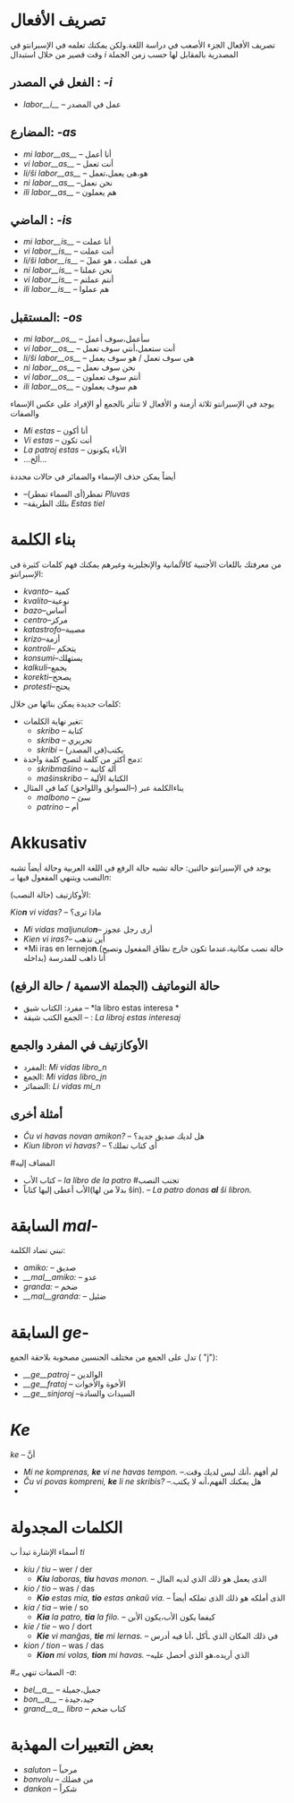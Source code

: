 # تصريف الأفعال 

تصريف الأفعال الجزء الأصعب في دراسة اللغة.ولكن يمكنك تعلمه في الإسبرانتو في وقت قصير من خلال استبدال *i* المصدرية بالمقابل لها حسب زمن الجملة 

## الفعل في المصدر : *-i*
  
- *labor__i__*          – عمل في المصدر

## المضارع: *-as*

- *mi labor__as__*      – أنا أعمل 
- *vi labor__as__*      – أنت تعمل 
- *li/ŝi labor__as__*   – هو،هى يعمل،تعمل 
- *ni labor__as__*      –نحن نعمل  
- *ili labor__as__*     – هم يعملون 

## الماضي : *-is*

- *mi labor__is__*      – أنا عملت 
- *vi labor__is__*      – أنت عملت
- *li/ŝi labor__is__*   – هى عملَت ، هو عملَ
- *ni labor__is__*      – نحن عملنا 
- *vi labor__is__*      – أنتم عملتم 
- *ili labor__is__*     – هم عملوا 

## المستقبل: *-os*

- *mi labor__os__*      – سأعمل،سوف أعمل
- *vi labor__os__*      – أنت ستعمل،أنتي سوف تعمل
- *li/ŝi labor__os__*   – هى سوف تعمل / هو سوف يعمل
- *ni labor__os__*      – نحن سوف نعمل 
- *vi labor__os__*      –  أنتم سوف تعملون 
- *ili labor__os__*     – هم سوف يعملون 

يوجد في الإسبرانتو ثلاثة أزمنة و الأفعال لا تتأثر بالجمع أو الإفراد على عكس الإسماء والصفات

- *Mi estas*        – أنا أكون
- *Vi estas*        – أنت تكون
- *La patroj estas* – الأباء يكونون
- …ألخ...

أيضاً يمكن حذف الإسماء والضمائر في حالات محددة 
- –تمطر(أى السماء تمطر) *Pluvas*
- –بتلك الطريقة *Estas tiel*



# بناء الكلمة
من معرفتك باللغات الأجنبية كالألمانية والإنجليزية وغيرهم يمكنك فهم كلمات كثيرة فى الإسبرانتو:

 - *kvanto*– كمية
 - *kvalito*–نوعية 
 - *bazo*–أساس
 - *centro*–مركز 
 - *katastrofo*–مصيبة 
 - *krizo*–أزمة
 - *kontroli*– يتحكم
 - *konsumi*–يستهلك
 - *kalkuli*–يجمع 
 - *korekti*–يصحح
 - *protesti*–يحتج

كلمات جديدة يمكن بنائها من خلال:

- تغير نهاية الكلمات:
    - *skribo* – كتابة
    - *skriba* – تحريري 
    - *skribi* – يكتب(في المصدر)
- دمج أكثر من كلمة لتصبح كلمة واحدة:
    - *skribmaŝino* – ألة كاتبة 
    - *maŝinskribo* – الكتابة الألية
- يناءالكلمة عبر (–السوابق واللواحق) كما في المثال
    - *malbono* – سئ
    - *patrino* – أم
 

# Akkusativ

يوجد في الإسبرانتو حالتين: حالة تشبه حالة الرفع في اللغة العربية وحالة أيضاً تشبه النصب ويتنهي المفعول فيها بـ*n*:

الأوكازتيف (حالة النصب): 

*Kio**n** vi vidas?* – ماذا ترى؟
- *Mi vidas maljunulo**n***– أرى رجل عجوز
- *Kien vi iras?*– أين تذهب
- *Mi iras en lernejo**n**.(حالة نصب مكانية،عندما تكون خارج نطاق المفعول وتصبح بداخله) أنا ذاهب للمدرسة

## حالة النوماتيف (الجملة الاسمية / حالة الرفع)

- مفرد: الكتاب شيق –    *la libro estas interesa *
- الجمع الكتب شيقة –  : *La libroj estas interesaj*

## الأوكازتيف في المفرد والجمع 

- المفرد: *Mi vidas libro_n*
- الجمع: *Mi vidas libro_jn*
- الضمائر: *Li vidas mi_n*

## أمثلة أخرى 

- *Ĉu vi havas novan amikon?* – هل لديك صديق جديد؟
- *Kiun libron vi havas?*     – أى كتاب تملك؟

#المضاف إليه  
- كتاب الأب          – *la libro de la patro*
#تجنب النصب 
- الأب أعطى إليها كتاباً(بدلاَ من لها ŝin). – *La patro donas **al** ŝi libron.*


# السابقة *mal-*

تبني تضاد الكلمة:	

- *amiko:*         – صديق
- *__mal__amiko:*  – عدو
- *granda:*        – ضخم
- *__mal__granda:* – ضئيل
 

# السابقة *ge-*

تدل على الجمع من مختلف الجنسين مصحوبة بلاحقة الجمع ( "j"):

- *__ge__patroj*   – الوالدين
- *__ge__fratoj*   – الأخوة والأخوات
- *__ge__sinjoroj* –السيدات والسادة

 
# *Ke*

*ke* – أنَّ

- *Mi ne komprenas, __ke__ vi ne havas tempon.* –.لم أفهم ،أنك ليس لديك وقت
- *Ĉu vi povas kompreni, __ke__ li ne skribis?* –.هل يمكنك الفهم،أنه لا يكتب
- 


# الكلمات المجدولة 

 أسماء الإشارة تبدأ ب *ti*

- *kiu / tiu*  – wer / der
    - *__Kiu__ laboras, __tiu__ havas monon.*  – الذى يعمل هو ذلك الذي لديه المال
- *kio / tio*  – was / das
    - *__Kio__ estas mia, __tio__ estas ankaŭ via.*  – الذى أملكه هو ذلك الذى تملكه أيضاً
- *kia / tia*  – wie / so
    - *__Kia__ la patro, __tia__ la filo.*  – كيفما يكون الأب،يكون الأبن
- *kie / tie*  – wo / dort
    - *__Kie__ vi manĝas, __tie__ mi lernas.*  – في ذلك المكان الذي ـأكل ،أنا فيه أدرس
- *kion / tion*  – was / das
    - *__Kion__ mi volas, __tion__ mi havas.*  –الذي أريده،هو الذي أحصل عليه



#الصفات تنهي بـ *-a*:

- *bel__a__*         – جميل،جميلة 
- *bon__a__*         – جيد،جيدة
- *grand__a__ libro* – كتاب ضخم 


# بعض التعبيرات المهذبة

- *saluton* – مرحباً
- *bonvolu* – من فضلك
- *dankon*  – شكراً

